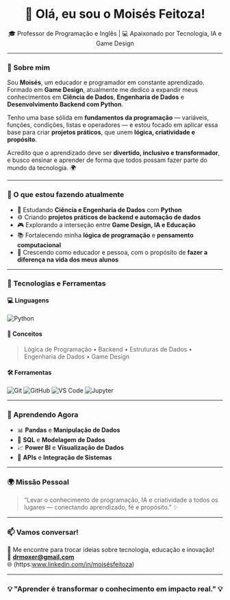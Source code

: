 <h1 align="center">👋 Olá, eu sou o Moisés Feitoza!</h1>

<p align="center">
  🎓 Professor de Programação e Inglês | 💻 Apaixonado por Tecnologia, IA e Game Design  
</p>

---

### 💫 Sobre mim

Sou **Moisés**, um educador e programador em constante aprendizado.  
Formado em **Game Design**, atualmente me dedico a expandir meus conhecimentos em **Ciência de Dados**, **Engenharia de Dados** e **Desenvolvimento Backend com Python**.  

Tenho uma base sólida em **fundamentos da programação** — variáveis, funções, condições, listas e operadores — e estou focado em aplicar essa base para criar **projetos práticos**, que unem **lógica, criatividade e propósito**.  

Acredito que o aprendizado deve ser **divertido, inclusivo e transformador**, e busco ensinar e aprender de forma que todos possam fazer parte do mundo da tecnologia. 🌍

---

### 🚀 O que estou fazendo atualmente

- 🧠 Estudando **Ciência e Engenharia de Dados** com **Python**  
- ⚙️ Criando **projetos práticos de backend e automação de dados**  
- 🎮 Explorando a interseção entre **Game Design, IA e Educação**  
- 📚 Fortalecendo minha **lógica de programação** e **pensamento computacional**  
- 🙏 Crescendo como educador e pessoa, com o propósito de **fazer a diferença na vida dos meus alunos**  

---

### 🧰 Tecnologias e Ferramentas

#### 💻 Linguagens
![Python](https://img.shields.io/badge/Python-3670A0?style=for-the-badge&logo=python&logoColor=ffdd54)

#### 🧠 Conceitos
> Lógica de Programação • Backend • Estruturas de Dados • Engenharia de Dados • Game Design

#### 🛠️ Ferramentas
![Git](https://img.shields.io/badge/Git-F05033?style=for-the-badge&logo=git&logoColor=white)
![GitHub](https://img.shields.io/badge/GitHub-181717?style=for-the-badge&logo=github)
![VS Code](https://img.shields.io/badge/VS_Code-007ACC?style=for-the-badge&logo=visualstudiocode&logoColor=white)
![Jupyter](https://img.shields.io/badge/Jupyter-F37626?style=for-the-badge&logo=jupyter&logoColor=white)

---

### 🧩 Aprendendo Agora
- 📊 **Pandas** e **Manipulação de Dados**
- 🧮 **SQL** e **Modelagem de Dados**
- 📈 **Power BI** e **Visualização de Dados**
- 🔗 **APIs** e **Integração de Sistemas**

---

### 🌍 Missão Pessoal

> “Levar o conhecimento de programação, IA e criatividade a todos os lugares — conectando aprendizado, fé e propósito.” ✨

---

### 📫 Vamos conversar!

💬 Me encontre para trocar ideias sobre tecnologia, educação e inovação!  
📧 **drmoxer@gmail.com**  
🌐 (https:www.linkedin.com/in/moisésfeitoza)
 
---

<h3 align="center">💡 "Aprender é transformar o conhecimento em impacto real." 💡</h3>

